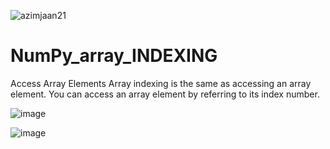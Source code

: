 ![azimjaan21](https://github.com/user-attachments/assets/dec6234f-1e7f-410d-957e-eaa11e25e240)

# NumPy_array_INDEXING
Access Array Elements Array indexing is the same as accessing an array element.  You can access an array element by referring to its index number.

![image](https://github.com/user-attachments/assets/f46aaee2-14bb-4bd4-aa5d-3a1d0643f929)

![image](https://github.com/user-attachments/assets/31e4e4ee-13ea-4eb5-9d06-ba2c14c6a1fa)

